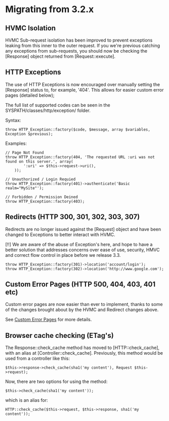# Migrating from 3.2.x

## HVMC Isolation

HVMC Sub-request isolation has been improved to prevent exceptions leaking from this inner to the outer request. If you we're previous catching any exceptions from sub-requests, you should now be checking the [Response] object returned from [Request::execute].

## HTTP Exceptions

The use of HTTP Exceptions is now encouraged over manually setting the [Response] status to, for example, '404'. This allows for easier custom error pages (detailed below);

The full list of supported codes can be seen in the SYSPATH/classes/http/exception/ folder.

Syntax:

    throw HTTP_Exception::factory($code, $message, array $variables, Exception $previous);

Examples:

    // Page Not Found
    throw HTTP_Exception::factory(404, 'The requested URL :uri was not found on this server.', array(
            ':uri' => $this->request->uri(),
        ));

    // Unauthorized / Login Requied
    throw HTTP_Exception::factory(401)->authenticate('Basic realm="MySite"');

    // Forbidden / Permission Deined
    throw HTTP_Exception::factory(403);

## Redirects (HTTP 300, 301, 302, 303, 307)

Redirects are no longer issued against the [Request] object and have been changed to Exceptions to better interact with HVMC. 

[!!] We are aware of the abuse of Exception's here, and hope to have a better solution that addresses concerns over ease of use, security, HMVC and correct flow control in place before we release 3.3.

    throw HTTP_Exception::factory(301)->location('account/login');
    throw HTTP_Exception::factory(302)->location('http://www.google.com');

## Custom Error Pages (HTTP 500, 404, 403, 401 etc)

Custom error pages are now easier than ever to implement, thanks to some of the changes brought about by the HVMC and Redirect changes above.

See [Custom Error Pages](tutorials/error-pages) for more details.

## Browser cache checking (ETag's)

The Response::check_cache method has moved to [HTTP::check_cache], with an alias at [Controller::check_cache]. Previously, this method would be used from a controller like this:

    $this->response->check_cache(sha1('my content'), Request $this->request);

Now, there are two options for using the method:

    $this->check_cache(sha1('my content'));

which is an alias for:

    HTTP::check_cache($this->request, $this->response, sha1('my content'));